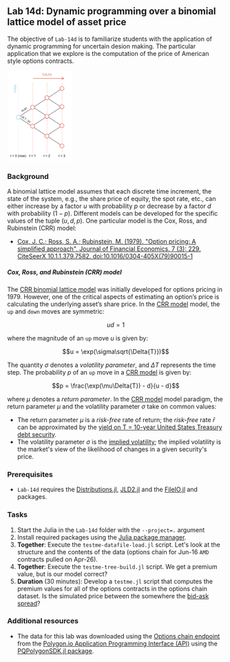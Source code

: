## Lab 14d: Dynamic programming over a binomial lattice model of asset price
The objective of `Lab-14d` is to familiarize students with the application of dynamic programming for uncertain desion making. The particular application that we explore is the computation of the price of American style options contracts.  

<img src="./figs/Fig-Binomial-Lattice-Schematic.png" style="margin:auto; width:30%"/>

### Background
A binomial lattice model assumes that each discrete time increment, the state of the system, e.g., the share price of equity, the spot rate, etc., can either increase by a factor $u$ with probability $p$ or decrease by a factor $d$ with probability $(1-p)$. Different models can be developed for the specific values of the tuple $(u,d,p)$. One particular model is the Cox, Ross, and Rubinstein (CRR) model:

* [Cox, J. C.; Ross, S. A.; Rubinstein, M. (1979). "Option pricing: A simplified approach". Journal of Financial Economics. 7 (3): 229. CiteSeerX 10.1.1.379.7582. doi:10.1016/0304-405X(79)90015-1](https://www.sciencedirect.com/science/article/pii/0304405X79900151?via%3Dihub)

##### Cox, Ross, and Rubinstein (CRR) model
The [CRR binomial lattice model](https://en.wikipedia.org/wiki/Binomial_options_pricing_model) was initially developed for options pricing in 1979. However, one of the critical aspects of estimating an option’s price is calculating the underlying asset’s share price. In the [CRR model](https://en.wikipedia.org/wiki/Binomial_options_pricing_model) model, the `up` and `down` moves are symmetric:

$$ud = 1$$

where the magnitude of an `up` move $u$ is given by:

$$u = \exp(\sigma\sqrt{\Delta{T}})$$

The quantity $\sigma$ denotes a _volatility parameter_, and $\Delta{T}$ represents the time step. The probability $p$ of an `up` move in a [CRR model](https://en.wikipedia.org/wiki/Binomial_options_pricing_model) is given by:

$$p = \frac{\exp(\mu\Delta{T}) - d}{u - d}$$

where $\mu$ denotes a _return parameter_. In the [CRR model](https://en.wikipedia.org/wiki/Binomial_options_pricing_model) model paradigm, the return parameter $\mu$ and the volatility parameter $\sigma$ take on common values:
* The return parameter $\mu$ is a _risk-free_ rate of return; the _risk-free_ rate $\bar{r}$ can be approximated by the [yield on T = 10-year United States Treasury debt security](https://ycharts.com/indicators/10_year_treasury_rate). 
* The volatility parameter $\sigma$ is the [implied volatility](https://www.investopedia.com/terms/i/iv.asp); the implied volatility is the market's view of the likelihood of changes in a given security's price.

### Prerequisites
* `Lab-14d` requires the [Distributions.jl](https://github.com/JuliaStats/Distributions.jl), [JLD2.jl](https://github.com/JuliaIO/JLD2.jl) and the [FileIO.jl](https://github.com/JuliaIO/FileIO.jl) and packages.

### Tasks
1. Start the Julia in the `Lab-14d` folder with the `--project=.` argument
1. Install required packages using the [Julia package manager](https://docs.julialang.org/en/v1/stdlib/Pkg/).
1. __Together__: Execute the `testme-datafile-load.jl` script. Let's look at the structure and the contents of the data (options chain for Jun-16 `AMD` contracts pulled on Apr-26).
1. __Together__: Execute the `testme-tree-build.jl` script. We get a premium value, but is our model correct?
1. __Duration__ (30 minutes): Develop a `testme.jl` script that computes the premium values for all of the options contracts in the options chain dataset. Is the simulated price between the somewhere the [bid-ask spread](https://en.wikipedia.org/wiki/Bid–ask_spread)?

### Additional resources
* The data for this lab was downloaded using the [Options chain endpoint](https://polygon.io/docs/options/get_v3_snapshot_options__underlyingasset) from the [Polygon.io Application Programming Interface (API)](https://polygon.io) using the [PQPolygonSDK.jl package](https://github.com/Paliquant/PQPolygonSDK.jl).

